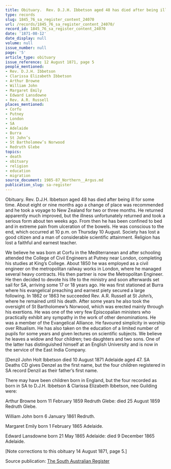 ```yaml
---
title: Obituary.  Rev. D.J.H. Ibbetson aged 48 has died after being ill for some time.
type: records
slug: 1845_76_sa_register_content_24070
url: /records/1845_76_sa_register_content_24070/
record_id: 1845_76_sa_register_content_24070
date: '1871-08-12'
date_display: null
volume: null
issue_number: null
page: '5'
article_type: obituary
issue_reference: 12 August 1871, page 5
people_mentioned:
- Rev. D.J.H. Ibbetson
- Clarissa Elizabeth Ibbetson
- Arthur Browne
- William John
- Margaret Emily
- Edward Lansdowne
- Rev. A.R. Russell
places_mentioned:
- Corfu
- Putney
- London
- SA
- Adelaide
- Burra
- St John’s
- St Bartholomew’s Norwood
- Redruth Glebe
topics:
- death
- obituary
- religion
- education
- migration
source_document: 1985-87_Northern__Argus.md
publication_slug: sa-register
---
```


Obituary.  Rev. D.J.H. Ibbetson aged 48 has died after being ill for some time.  About eight or nine months ago a change of place was recommended and he took a voyage to New Zealand for two or three months.  He returned apparently much improved, but the illness unfortunately returned and took a serious form about ten weeks ago.  From then he has been confined to bed and in extreme pain from ulceration of the bowels.  He was conscious to the end, which occurred at 10 p.m. on Thursday 10 August.  Society has lost a good citizen and a man of considerable scientific attainment.  Religion has lost a faithful and earnest teacher.

We believe he was born at Corfu in the Mediterranean and after schooling attended the College of Civil Engineers at Putney near London, completing his studies at King’s College.  About 1850 he was employed as a civil engineer on the metropolitan railway works in London, where he managed several heavy contracts.  His then partner is now the Metropolitan Engineer.  He then decided to devote his life to the ministry and soon afterwards set sail for SA, arriving some 17 or 18 years ago.  He was first stationed at Burra where his evangelical preaching and earnest piety secured a large following.  In 1862 or 1863 he succeeded Rev. A.R. Russell at St John’s, where he remained until his death.  After some years he also took the oversight of St Bartholomew’s Norwood, which was erected mainly through his exertions.  He was one of the very few Episcopalian ministers who practically exhibit any sympathy in the work of other denominations.  He was a member of the Evangelical Alliance.  He favoured simplicity in worship over Ritualism.  He has also taken on the education of a limited number of pupils for some years and given lectures on scientific subjects.  We believe he leaves a widow and four children; two daughters and two sons.  One of the latter has distinguished himself at an English University and is now in the service of the East India Company.

[Denzil John Holt Ibbetson died 10 August 1871 Adelaide aged 47.  SA Deaths CD gives Denzel as the first name, but the four children registered in SA record Denzil as their father’s first name.

There may have been children born in England, but the four recorded as born in SA to D.J.H. Ibbetson & Clarissa Elizabeth Ibbetson, nee Guilding were:

Arthur Browne born 11 February 1859 Redruth Glebe: died 25 August 1859 Redruth Glebe.

William John born 6 January 1861 Redruth.

Margaret Emily born 1 February 1865 Adelaide.

Edward Lansdowne born 21 May 1865 Adelaide: died 9 December 1865 Adelaide.

[Note corrections to this obituary 14 August 1871, page 5.]

Source publication: [The South Australian Register](/publications/sa-register/)
